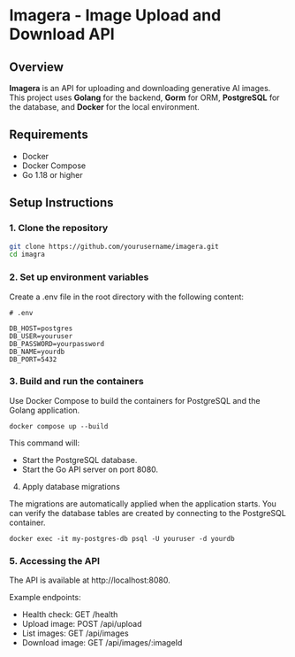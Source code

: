 # Imagera - Image Upload and Download API

## Overview
**Imagera** is an API for uploading and downloading generative AI images. This project uses **Golang** for the backend, **Gorm** for ORM, **PostgreSQL** for the database, and **Docker** for the local environment.

## Requirements

- Docker
- Docker Compose
- Go 1.18 or higher

## Setup Instructions

### 1. Clone the repository

```bash
git clone https://github.com/yourusername/imagera.git
cd imagra
```

### 2. Set up environment variables

Create a .env file in the root directory with the following content:
```
# .env

DB_HOST=postgres
DB_USER=youruser
DB_PASSWORD=yourpassword
DB_NAME=yourdb
DB_PORT=5432
```

### 3. Build and run the containers

Use Docker Compose to build the containers for PostgreSQL and the Golang application.
```
docker compose up --build
```
This command will:

- Start the PostgreSQL database.
- Start the Go API server on port 8080.

4. Apply database migrations

The migrations are automatically applied when the application starts. You can verify the database tables are created by connecting to the PostgreSQL container.


```
docker exec -it my-postgres-db psql -U youruser -d yourdb
```

### 5. Accessing the API

The API is available at http://localhost:8080.

Example endpoints:

- Health check: GET /health
- Upload image: POST /api/upload
- List images: GET /api/images
- Download image: GET /api/images/:imageId

